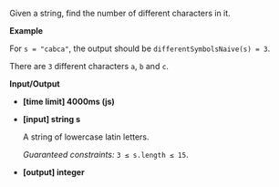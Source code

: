 ﻿Given a string, find the number of different characters in it.

**Example**

For `s = "cabca"`, the output should be
`differentSymbolsNaive(s) = 3`.

There are `3` different characters `a`, `b` and `c`.

**Input/Output**

*   **[time limit] 4000ms (js)**

*   **[input] string s**

    A string of lowercase latin letters.

    _Guaranteed constraints:_
    `3 ≤ s.length ≤ 15`.

*   **[output] integer**